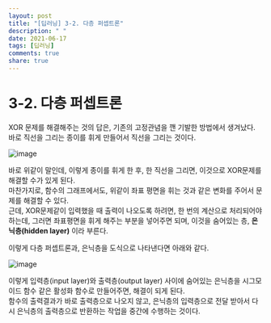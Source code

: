 ```yaml
---
layout: post
title: "[딥러닝] 3-2. 다층 퍼셉트론"
description: " "
date: 2021-06-17
tags: [딥러닝]
comments: true
share: true
---
```


# 3-2. 다층 퍼셉트론

XOR 문제를 해결해주는 것의 답은, 기존의 고정관념을 깬 기발한 방법에서 생겨났다.  
바로 직선을 그리는 종이를 휘게 만들어서 직선을 그리는 것이다.  

![image](https://user-images.githubusercontent.com/48408417/88480109-f1f6a400-cf8e-11ea-83fc-eec829da7933.png)

바로 위같이 말인데, 이렇게 종이를 휘게 한 후, 한 직선을 그리면, 이것으로 XOR문제를 해결할 수가 있게 된다.   
마찬가지로, 함수의 그래프에서도, 위같이 좌표 평면을 휘는 것과 같은 변화를 주어서 문제를 해결할 수 있다.  
근데, XOR문제같이 입력했을 때 출력이 나오도록 하려면, 한 번의 계산으로 처리되어야 하는데, 그러면 좌표평면을 휘게 해주는 부분을 넣어주면 되며, 이것을 숨어있는 층, **은닉층(hidden layer)** 이라 부른다.

이렇게 다층 퍼셉트론과, 은닉층을 도식으로 나타낸다면 아래와 같다.

![image](https://user-images.githubusercontent.com/48408417/88480111-f458fe00-cf8e-11ea-9bd9-57710a2386b7.png)

이렇게 입력층(input layer)와 출력층(output layer) 사이에 숨어있는 은닉층을 시그모이드 함수 같은 활성화 함수로 만들어주면, 해결이 되게 된다.  
함수의 출력결과가 바로 출력층으로 나오지 않고, 은닉층의 입력층으로 전달 받아서 다시 은닉층의 출력층으로 반환하는 작업을 중간에 수행하는 것이다.

